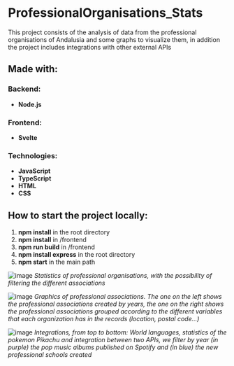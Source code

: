 # ProfessionalOrganisations_Stats
This project consists of the analysis of data from the professional organisations of Andalusia and some graphs to visualize them, in addition the project includes integrations with other external APIs

## Made with:
### Backend: 
- **Node.js**

### Frontend:
- **Svelte**

### Technologies:
- **JavaScript**
- **TypeScript**
- **HTML**
- **CSS**

## How to start the project locally:
1. **npm install** in the root directory
2. **npm install** in /frontend
3. **npm run build** in /frontend
4. **npm install express** in the root directory
5. **npm start** in the main path


![image](https://github.com/CarolinaBernalMarchena/ProfessionalOrganisations_Stats/assets/62402017/2a5fc53b-4df9-4489-85b5-203b437e86d6)
*Statistics of professional organisations, with the possibility of filtering the different associations*

![image](https://github.com/CarolinaBernalMarchena/ProfessionalOrganisations_Stats/assets/62402017/3f0e28bd-347f-4b93-bbc0-80e5e2d29783)
*Graphics of professional associations. The one on the left shows the professional associations created by years, the one on the right shows the professional associations grouped according to the different variables that each organization has in the records (location, postal code...)*

![image](https://github.com/CarolinaBernalMarchena/ProfessionalOrganisations_Stats/assets/62402017/2b493a21-f9e8-4daf-ba7f-a685d70ddc77)
  *Integrations, from top to bottom: World languages, statistics of the pokemon Pikachu and integration between two APIs, we filter by year (in purple) the pop music albums published on Spotify and (in blue) the new professional schools created*

